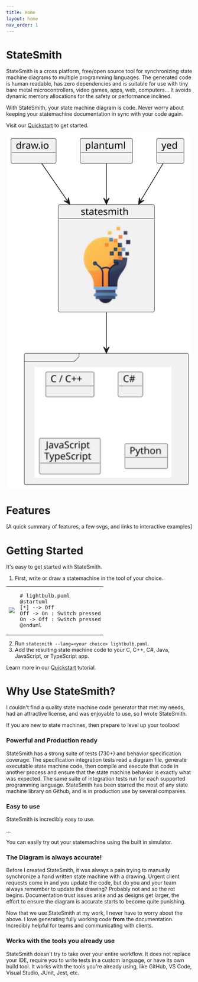 ```yaml
---
title: Home
layout: home
nav_order: 1
---
```


# StateSmith

StateSmith is a cross platform, free/open source tool for synchronizing state machine diagrams to multiple programming languages. The generated code is human readable, has zero dependencies and is suitable for use with tiny bare metal microcontrollers, video games, apps, web, computers... It avoids dynamic memory allocations for the safety or performance inclined.

With StateSmith, your state machine diagram is code. Never worry about keeping your statemachine documentation in sync with your code again.

Visit our [Quickstart](/StateSmith/quickstart/) to get started.


![statesmith](statesmith.svg)



# Features

[A quick summary of features, a few svgs, and links to interactive examples]


# Getting Started

It's easy to get started with StateSmith.

1. First, write or draw a statemachine in the tool of your choice.<br />

<table>
<tr>
<td>

<img src="/StateSmith/media/light.svg" />

</td>
<td>
<pre>
# lightbulb.puml
@startuml
[*] --> Off
Off -> On : Switch pressed
On -> Off : Switch pressed
@enduml
</pre>
</td>
</tr>
</table>


 2. Run `statesmith --lang=<your choice> lightbulb.puml`.
 3. Add the resulting state machine code to your C, C++, C#, Java, JavaScript, or TypeScript app.

Learn more in our [Quickstart](/StateSmith/quickstart/) tutorial.



# Why Use StateSmith?

I couldn't find a quality state machine code generator that met my needs, had an attractive license, and was enjoyable to use, so I wrote StateSmith.

If you are new to state machines, then prepare to level up your toolbox! 

### Powerful and Production ready

StateSmith has a strong suite of tests (730+) and behavior specification coverage. The specification integration tests read a diagram file, generate executable state machine code, then compile and execute that code in another process and ensure that the state machine behavior is exactly what was expected. The same suite of integration tests run for each supported programming language. StateSmith has been starred the most of any state machine library on Github, and is in production use by several companies.


### Easy to use
StateSmith is incredibly easy to use.

 ...

You can easily try out your statemachine using the built in simulator.


### The Diagram is always accurate!

Before I created StateSmith, it was always a pain trying to manually synchronize a hand written state machine with a drawing. Urgent client requests come in and you update the code, but do you and your team always remember to update the drawing? Probably not and so the rot begins. Documentation trust issues arise and as designs get larger, the effort to ensure the diagram is accurate starts to become quite punishing.

Now that we use StateSmith at my work, I never have to worry about the above. I love generating fully working code **from** the documentation. Incredibly helpful for teams and communicating with clients.


### Works with the tools you already use
StateSmith doesn't try to take over your entire workflow. It does not replace your IDE, require you to write tests in a custom language, or have its own build tool. It works with the tools you're already using, like GitHub, VS Code, Visual Studio, JUnit, Jest, etc.


